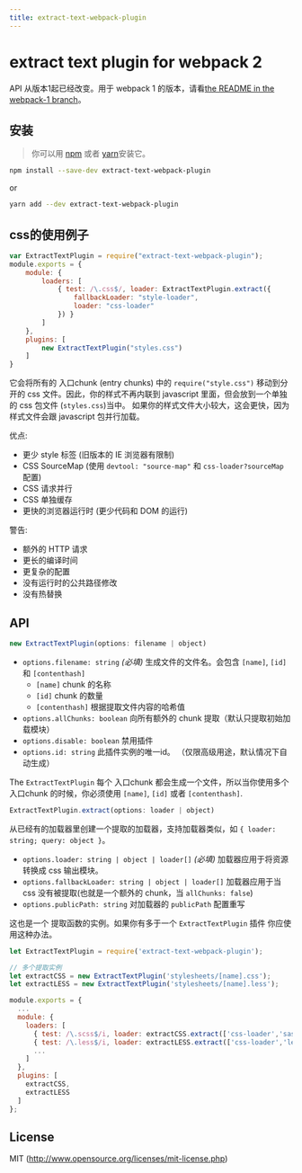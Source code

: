 ```yaml
---
title: extract-text-webpack-plugin
---
```


# extract text plugin for webpack 2

API 从版本1起已经改变。用于 webpack 1 的版本，请看[the README in the webpack-1 branch](https://github.com/webpack/extract-text-webpack-plugin/blob/webpack-1/README.md)。

## 安装

> 你可以用 [npm](https://nodejs.org/en/) 或者 [yarn](https://yarnpkg.com/)安装它。

```sh
npm install --save-dev extract-text-webpack-plugin
```
or
```sh
yarn add --dev extract-text-webpack-plugin
```

## css的使用例子

``` javascript
var ExtractTextPlugin = require("extract-text-webpack-plugin");
module.exports = {
	module: {
		loaders: [
			{ test: /\.css$/, loader: ExtractTextPlugin.extract({
				fallbackLoader: "style-loader",
				loader: "css-loader"
			}) }
		]
	},
	plugins: [
		new ExtractTextPlugin("styles.css")
	]
}
```

它会将所有的 入口chunk (entry chunks) 中的 `require("style.css")` 移动到分开的 css 文件。因此，你的样式不再内联到 javascript 里面，但会放到一个单独的 css 包文件 (`styles.css`)当中。 如果你的样式文件大小较大，这会更快，因为样式文件会跟 javascript 包并行加载。

优点:

* 更少 style 标签 (旧版本的 IE 浏览器有限制)
*  CSS SourceMap (使用 `devtool: "source-map"` 和 `css-loader?sourceMap` 配置)
* CSS 请求并行
* CSS 单独缓存
* 更快的浏览器运行时 (更少代码和 DOM 的运行)

警告:

* 额外的 HTTP 请求
* 更长的编译时间
* 更复杂的配置
* 没有运行时的公共路径修改
* 没有热替换

## API

``` javascript
new ExtractTextPlugin(options: filename | object)
```

* `options.filename: string` _(必填)_ 生成文件的文件名。会包含 `[name]`, `[id]` 和 `[contenthash]`
  * `[name]` chunk 的名称
  * `[id]` chunk 的数量 
  * `[contenthash]` 根据提取文件内容的哈希值
* `options.allChunks: boolean` 向所有额外的 chunk 提取（默认只提取初始加载模块）
* `options.disable: boolean` 禁用插件
* `options.id: string` 此插件实例的唯一id。 （仅限高级用途，默认情况下自动生成）

The `ExtractTextPlugin` 每个 入口chunk 都会生成一个文件，所以当你使用多个 入口chunk 的时候，你必须使用 `[name]`, `[id]` 或者 `[contenthash]`.

``` javascript
ExtractTextPlugin.extract(options: loader | object)
```

从已经有的加载器里创建一个提取的加载器，支持加载器类似，如 `{ loader: string; query: object }`。

* `options.loader: string | object | loader[]` _(必填)_ 加载器应用于将资源转换成 css 输出模块。
* `options.fallbackLoader: string | object | loader[]` 加载器应用于当 css 没有被提取(也就是一个额外的 chunk，当 `allChunks: false`)
* `options.publicPath: string` 对加载器的 `publicPath` 配置重写

这也是一个 提取函数的实例。如果你有多于一个 `ExtractTextPlugin` 插件 你应使用这种办法。

```javascript
let ExtractTextPlugin = require('extract-text-webpack-plugin');

// 多个提取实例
let extractCSS = new ExtractTextPlugin('stylesheets/[name].css');
let extractLESS = new ExtractTextPlugin('stylesheets/[name].less');

module.exports = {
  ...
  module: {
    loaders: [
      { test: /\.scss$/i, loader: extractCSS.extract(['css-loader','sass-loader']) },
      { test: /\.less$/i, loader: extractLESS.extract(['css-loader','less-loader']) },
      ...
    ]
  },
  plugins: [
    extractCSS,
    extractLESS
  ]
};
```

## License

MIT (http://www.opensource.org/licenses/mit-license.php)
